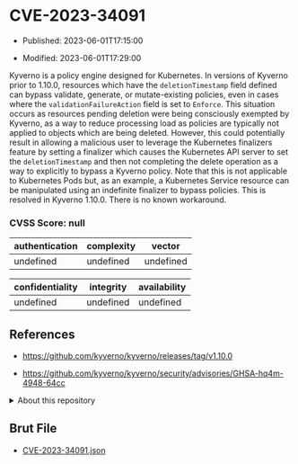 # CVE-2023-34091

- Published: 2023-06-01T17:15:00

- Modified: 2023-06-01T17:29:00

Kyverno is a policy engine designed for Kubernetes. In versions of Kyverno prior to 1.10.0, resources which have the `deletionTimestamp` field defined can bypass validate, generate, or mutate-existing policies, even in cases where the `validationFailureAction` field is set to `Enforce`. This situation occurs as resources pending deletion were being consciously exempted by Kyverno, as a way to reduce processing load as policies are typically not applied to objects which are being deleted. However, this could potentially result in allowing a malicious user to leverage the Kubernetes finalizers feature by setting a finalizer which causes the Kubernetes API server to set the `deletionTimestamp` and then not completing the delete operation as a way to explicitly to bypass a Kyverno policy. Note that this is not applicable to Kubernetes Pods but, as an example, a Kubernetes Service resource can be manipulated using an indefinite finalizer to bypass policies. This is resolved in Kyverno 1.10.0. There is no known workaround.

### CVSS Score: **null**

| authentication | complexity | vector |
| --- | --- | --- |
| undefined | undefined | undefined |

| confidentiality | integrity | availability |
| --- | --- | --- |
| undefined | undefined | undefined |

## References

* https://github.com/kyverno/kyverno/releases/tag/v1.10.0

* https://github.com/kyverno/kyverno/security/advisories/GHSA-hq4m-4948-64cc

<details>
<summary>About this repository</summary> 

  This repository is part of the project [Live Hack CVE](https://github.com/Live-Hack-CVE). Main website can be found [www.live-hack.org](https://www.live-hack.org) 
  
  Made by [Sn0wAlice](https://github.com/Sn0wAlice) for the people that care about security and need to have a feed of the latest CVEs. Hope you enjoy it, don't forget to star the repo and follow me on [Twitter](https://twitter.com/Sn0wAlice) and [Github](https://github.com/Sn0wAlice). And that is my [personnal website](https://www.alice-snow.me/)

  - [Home Page](https://github.com/Live-Hack-CVE)
  - [Framework](https://github.com/Live-Hack-CVE/cve-framework)
  - [CVE database](https://github.com/Live-Hack-CVE/full_database)
  - [Changelog](https://github.com/Live-Hack-CVE/Changelog)
</details>

## Brut File

* [CVE-2023-34091.json](https://raw.githubusercontent.com/Live-Hack-CVE/full_database/main/cves/2023/CVE-2023-34091.json)

